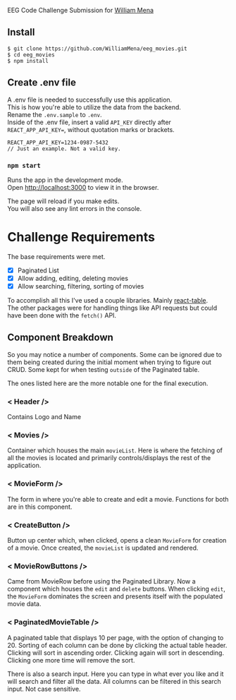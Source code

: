 EEG Code Challenge Submission for [William Mena](mailto:williammena1991@gmail.com)

## Install

    $ git clone https://github.com/WilliamMena/eeg_movies.git
    $ cd eeg_movies
    $ npm install

## Create .env file

A .env file is needed to successfully use this application.<br />
This is how you're able to utilize the data from the backend.<br /> 
Rename the `.env.sample` to `.env`.<br/>
Inside of the .env file, insert a valid `API_KEY` directly after `REACT_APP_API_KEY=`, without quotation marks or brackets.

    REACT_APP_API_KEY=1234-0987-5432
    // Just an example. Not a valid key.

### `npm start`

Runs the app in the development mode.<br />
Open [http://localhost:3000](http://localhost:3000) to view it in the browser.

The page will reload if you make edits.<br />
You will also see any lint errors in the console.


# Challenge Requirements 

The base requirements were met.
- [x] Paginated List
- [x] Allow adding, editing, deleting movies
- [x] Allow searching, filtering, sorting of movies

To accomplish all this I've used a couple libraries.
Mainly [react-table](https://github.com/tannerlinsley/react-table/tree/master/examples/sub-components). <br />
The other packages were for handling things like API requests but could have been done with the `fetch()` API.

## Component Breakdown

So you may notice a number of components. Some can be ignored due to them being created during the initial moment when trying to figure out CRUD. Some kept for when testing `outside` of the Paginated table.

The ones listed here are the more notable one for the final execution.

### < Header />
Contains Logo and Name

### < Movies />
Container which houses the main `movieList`. Here is where the fetching of all the movies is located and primarily controls/displays the rest of the application.

### < MovieForm />
The form in where you're able to create and edit a movie. Functions for both are in this component.

### < CreateButton />
Button up center which, when clicked, opens a clean `MovieForm` for creation of a movie. Once created, the `movieList` is updated and rendered.

### < MovieRowButtons />
Came from MovieRow before using the Paginated Library. Now a component which houses the `edit` and `delete` buttons. When clicking `edit`, the `MovieForm` dominates the screen and presents itself with the populated movie data.

### < PaginatedMovieTable />
A paginated table that displays 10 per page, with the option of changing to 20. Sorting of each column can be done by clicking the actual table header. Clicking will sort in ascending order. Clicking again will sort in descending. Clicking one more time will remove the sort.

There is also a search input. Here you can type in what ever you like and it will search and filter all the data. All columns can be filtered in this search input. Not case sensitive.